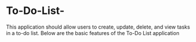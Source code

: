 # To-Do-List-
This application should allow users to create, update, delete, and view tasks in a to-do list. Below are the basic features of the To-Do List application
